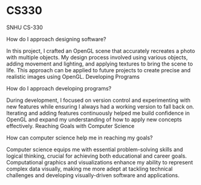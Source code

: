 # CS330
SNHU CS-330


How do I approach designing software?

In this project, I crafted an OpenGL scene that accurately recreates a photo with multiple objects. My design process involved using various objects, adding movement and lighting, and applying textures to bring the scene to life. This approach can be applied to future projects to create precise and realistic images using OpenGL.
Developing Programs

How do I approach developing programs?

During development, I focused on version control and experimenting with new features while ensuring I always had a working version to fall back on. Iterating and adding features continuously helped me build confidence in OpenGL and expand my understanding of how to apply new concepts effectively.
Reaching Goals with Computer Science

How can computer science help me in reaching my goals?

Computer science equips me with essential problem-solving skills and logical thinking, crucial for achieving both educational and career goals. Computational graphics and visualizations enhance my ability to represent complex data visually, making me more adept at tackling technical challenges and developing visually-driven software and applications.
